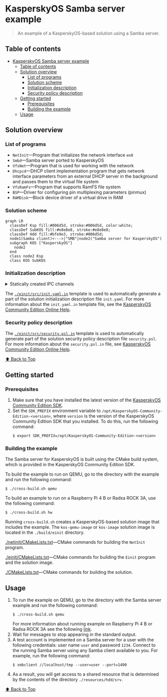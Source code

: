 # KasperskyOS Samba server example

> An example of a KasperskyOS-based solution using a Samba server.

## Table of contents
- [KasperskyOS Samba server example](#kasperskyos-samba-server-example)
  - [Table of contents](#table-of-contents)
  - [Solution overview](#solution-overview)
    - [List of programs](#list-of-programs)
    - [Solution scheme](#solution-scheme)
    - [Initialization description](#initialization-description)
    - [Security policy description](#security-policy-description)
  - [Getting started](#getting-started)
    - [Prerequisites](#prerequisites)
    - [Building the example](#building-the-example)
  - [Usage](#usage)

## Solution overview

### List of programs

* `NetInit`—Program that initializes the network interface `en0`
* `Smbd`—Samba server ported to KasperskyOS
* `VfsNet`—Program that is used for working with the network
* `Dhcpcd`—DHCP client implementation program that gets network interface parameters from an external
DHCP server in the background and passes them to the virtual file system
* `VfsRamFs`—Program that supports RamFS file system
* `BSP`—Driver for configuring pin multiplexing parameters (pinmux)
* `RAMDisk`—Block device driver of a virtual drive in RAM

### Solution scheme

```mermaid
graph LR
  classDef Ksp fill:#006d5d, stroke:#006d5d, color:white;
  classDef SubKOS fill:#e8e8e8, stroke:#e8e8e8;
  classDef Hdd fill:#bfe9e3, stroke:#006d5d;
  node1(Samba client)<--->|"SMB"|node2("Samba server for KasperskyOS")
  subgraph KOS ["KasperskyOS"]
    node2
  end
  class node2 Ksp
  class KOS SubKOS
```

### Initialization description

<details><summary>Statically created IPC channels</summary>

* `samba.Smbd` → `kl.VfsRamFs`
* `samba.Smbd` → `kl.VfsNet`
* `kl.VfsNet` → `kl.drivers.BSP`
* `kl.rump.Dhcpcd` → `kl.VfsRamFs`
* `kl.rump.Dhcpcd` → `kl.VfsNet`
* `kl.VfsRamFs` → `kl.drivers.RAMDisk`

</details>

The [`./einit/src/init.yaml.in`](einit/src/init.yaml.in) template is used to automatically generate
a part of the solution initialization description file `init.yaml`. For more information about the
`init.yaml.in` template file, see the
[KasperskyOS Community Edition Online Help](https://click.kaspersky.com/?hl=en-us&link=online_help&pid=kos&version=1.3&customization=KCE&helpid=cmake_yaml_templates).

### Security policy description

The [`./einit/src/security.psl.in`](einit/src/security.psl.in) template is used to automatically generate part of the solution security policy description file `security.psl`. For more information about the `security.psl.in` file, see
[KasperskyOS Community Edition Online Help](https://click.kaspersky.com/?hl=en-us&link=online_help&pid=kos&version=1.3&customization=KCE&helpid=cmake_psl_templates).

[⬆ Back to Top](#Table-of-contents)

## Getting started

### Prerequisites

1. Make sure that you have installed the latest version of the [KasperskyOS Community Edition SDK](https://os.kaspersky.com/development/).
1. Set the `SDK_PREFIX` environment variable to `/opt/KasperskyOS-Community-Edition-<version>`,
where `version` is the version of the KasperskyOS Community Edition SDK that you installed. To do this,
run the following command:
   ```
   $ export SDK_PREFIX=/opt/KasperskyOS-Community-Edition-<version>
   ```

### Building the example

The Samba server for KasperskyOS is built using the CMake build system, which is provided in the
KasperskyOS Community Edition SDK.

To build the example to run on QEMU, go to the directory with the example and run the following command:
```
$ ./cross-build.sh qemu
```
To build an example to run on a Raspberry Pi 4 B or Radxa ROCK 3A, use the following command:
```
$ ./cross-build.sh hw
```
Running `cross-build.sh` creates a KasperskyOS-based solution image that includes the example. The `kos-qemu-image` or `kos-image` solution image is located in the `./build/einit` directory.

[./netinit/CMakeLists.txt](netinit/CMakeLists.txt)—CMake commands for building the `NetInit` program.

[./einit/CMakeLists.txt](einit/CMakeLists.txt)—CMake commands for building the `Einit` program and
the solution image.

[./CMakeLists.txt](CMakeLists.txt)—CMake commands for building the solution.

## Usage

1. To run the example on QEMU, go to the directory with the Samba server example
and run the following command:
   ```
   $ ./cross-build.sh qemu
   ```
   For more information about running example on Raspberry Pi 4 B or Radxa ROCK 3A see the following [link](https://click.kaspersky.com/?hl=en-us&link=online_help&pid=kos&version=1.3&customization=KCE&helpid=running_sample_programs_rpi).
1. Wait for messages to stop appearing in the standard output.
1. A test account is implemented on a Samba server for a user with the following credentials:
user name `user` and password `1234`.
   Connect to the running Samba server using any Samba client available to you. For example, run
the following command:
   ```
   $ smbclient //localhost/tmp --user=user --port=1490
   ```
1. As a result, you will get access to a shared resource that is determined by the contents
of the directory `./resources/hdd/srv`.

[⬆ Back to Top](#Table-of-contents)
